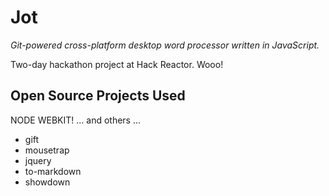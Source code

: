 # Jot

_Git-powered cross-platform desktop word processor written in JavaScript._

Two-day hackathon project at Hack Reactor. Wooo!

## Open Source Projects Used

NODE WEBKIT! ... and others ...

*   gift
*   mousetrap
*   jquery
*   to-markdown
*   showdown